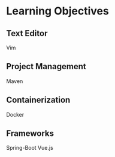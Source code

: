 # Learning Objectives
## Text Editor
Vim
## Project Management
Maven
## Containerization
Docker
## Frameworks
Spring-Boot
Vue.js
